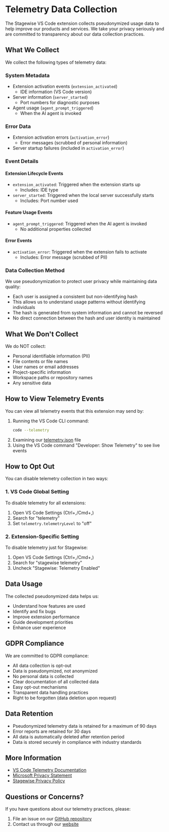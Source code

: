 # Telemetry Data Collection

The Stagewise VS Code extension collects pseudonymized usage data to help improve our products and services. We take your privacy seriously and are committed to transparency about our data collection practices.

## What We Collect

We collect the following types of telemetry data:

### System Metadata
- Extension activation events (`extension_activated`)
  - IDE information (VS Code version)
- Server information (`server_started`)
  - Port numbers for diagnostic purposes
- Agent usage (`agent_prompt_triggered`)
  - When the AI agent is invoked

### Error Data
- Extension activation errors (`activation_error`)
  - Error messages (scrubbed of personal information)
- Server startup failures (included in `activation_error`)

### Event Details

#### Extension Lifecycle Events
- `extension_activated`: Triggered when the extension starts up
  - Includes: IDE type
- `server_started`: Triggered when the local server successfully starts
  - Includes: Port number used

#### Feature Usage Events
- `agent_prompt_triggered`: Triggered when the AI agent is invoked
  - No additional properties collected

#### Error Events
- `activation_error`: Triggered when the extension fails to activate
  - Includes: Error message (scrubbed of PII)

### Data Collection Method

We use pseudonymization to protect user privacy while maintaining data quality:
- Each user is assigned a consistent but non-identifying hash
- This allows us to understand usage patterns without identifying individuals
- The hash is generated from system information and cannot be reversed
- No direct connection between the hash and user identity is maintained

## What We Don't Collect

We do NOT collect:
- Personal identifiable information (PII)
- File contents or file names
- User names or email addresses
- Project-specific information
- Workspace paths or repository names
- Any sensitive data

## How to View Telemetry Events

You can view all telemetry events that this extension may send by:

1. Running the VS Code CLI command:
   ```bash
   code --telemetry
   ```
2. Examining our [telemetry.json](./telemetry.json) file
3. Using the VS Code command "Developer: Show Telemetry" to see live events

## How to Opt Out

You can disable telemetry collection in two ways:

### 1. VS Code Global Setting
To disable telemetry for all extensions:
1. Open VS Code Settings (Ctrl+,/Cmd+,)
2. Search for "telemetry"
3. Set `telemetry.telemetryLevel` to "off"

### 2. Extension-Specific Setting
To disable telemetry just for Stagewise:
1. Open VS Code Settings (Ctrl+,/Cmd+,)
2. Search for "stagewise telemetry"
3. Uncheck "Stagewise: Telemetry Enabled"

## Data Usage

The collected pseudonymized data helps us:
- Understand how features are used
- Identify and fix bugs
- Improve extension performance
- Guide development priorities
- Enhance user experience

## GDPR Compliance

We are committed to GDPR compliance:
- All data collection is opt-out
- Data is pseudonymized, not anonymized
- No personal data is collected
- Clear documentation of all collected data
- Easy opt-out mechanisms
- Transparent data handling practices
- Right to be forgotten (data deletion upon request)

## Data Retention

- Pseudonymized telemetry data is retained for a maximum of 90 days
- Error reports are retained for 30 days
- All data is automatically deleted after retention period
- Data is stored securely in compliance with industry standards

## More Information

- [VS Code Telemetry Documentation](https://code.visualstudio.com/docs/getstarted/telemetry)
- [Microsoft Privacy Statement](https://privacy.microsoft.com/privacystatement)
- [Stagewise Privacy Policy](https://stagewise.io/privacy)

## Questions or Concerns?

If you have questions about our telemetry practices, please:
1. File an issue on our [GitHub repository](https://github.com/stagewise-io/stagewise/issues)
2. Contact us through our [website](https://stagewise.io/contact) 